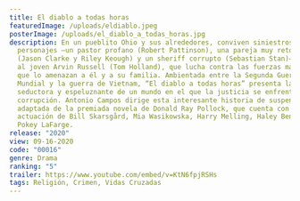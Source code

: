 ```yaml
---
title: El diablo a todas horas
featuredImage: /uploads/eldiablo.jpeg
posterImage: /uploads/el_diablo_a_todas_horas.jpg
description: En un pueblito Ohio y sus alrededores, conviven siniestros
  personajes —un pastor profano (Robert Pattinson), una pareja muy retorcida
  (Jason Clarke y Riley Keough) y un sheriff corrupto (Sebastian Stan)— en torno
  al joven Arvin Russell (Tom Holland), que lucha contra las fuerzas malignas
  que lo amenazan a él y a su familia. Ambientada entre la Segunda Guerra
  Mundial y la guerra de Vietnam, “El diablo a todas horas” presenta la imagen
  seductora y espeluznante de un mundo en el que la justicia se enfrenta a la
  corrupción. Antonio Campos dirige esta interesante historia de suspenso
  adaptada de la premiada novela de Donald Ray Pollock, que cuenta con la
  actuación de Bill Skarsgård, Mia Wasikowska, Harry Melling, Haley Bennett y
  Pokey LaFarge.
release: "2020"
view: 09-16-2020
code: "00016"
genre: Drama
ranking: "5"
trailer: https://www.youtube.com/embed/v=KtN6fpjRSHs
tags: Religión, Crimen, Vidas Cruzadas
---
```

